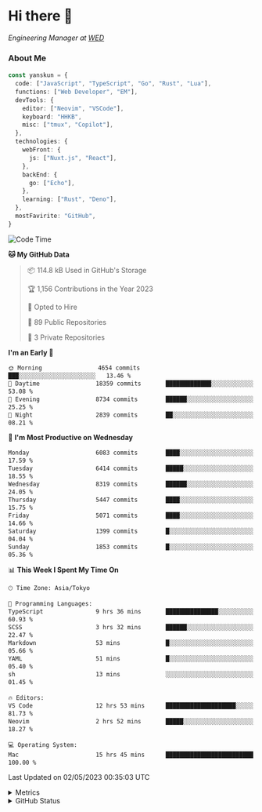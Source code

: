 # Hi there&nbsp;:wave:

<!-- ![Alt text](https://spotify-recently-played-readme.vercel.app/api?user=31kynbuubkiu3r4qh4hjuaglhfay) -->

_Engineering Manager at [WED](https://github.com/wedinc)_

### About Me

```ts
const yanskun = {
  code: ["JavaScript", "TypeScript", "Go", "Rust", "Lua"],
  functions: ["Web Developer", "EM"],
  devTools: {
    editor: ["Neovim", "VSCode"],
    keyboard: "HHKB",
    misc: ["tmux", "Copilot"],
  },
  technologies: {
    webFront: {
      js: ["Nuxt.js", "React"],
    },
    backEnd: {
      go: ["Echo"],
    },
    learning: ["Rust", "Deno"],
  },
  mostFavirite: "GitHub",
}
```

<!--START_SECTION:waka-->
![Code Time](http://img.shields.io/badge/Code%20Time-288%20hrs%2054%20mins-blue)

**🐱 My GitHub Data** 

> 📦 114.8 kB Used in GitHub's Storage 
 > 
> 🏆 1,156 Contributions in the Year 2023
 > 
> 💼 Opted to Hire
 > 
> 📜 89 Public Repositories 
 > 
> 🔑 3 Private Repositories 
 > 
**I'm an Early 🐤** 

```text
🌞 Morning                4654 commits        ███░░░░░░░░░░░░░░░░░░░░░░   13.46 % 
🌆 Daytime                18359 commits       █████████████░░░░░░░░░░░░   53.08 % 
🌃 Evening                8734 commits        ██████░░░░░░░░░░░░░░░░░░░   25.25 % 
🌙 Night                  2839 commits        ██░░░░░░░░░░░░░░░░░░░░░░░   08.21 % 
```
📅 **I'm Most Productive on Wednesday** 

```text
Monday                   6083 commits        ████░░░░░░░░░░░░░░░░░░░░░   17.59 % 
Tuesday                  6414 commits        █████░░░░░░░░░░░░░░░░░░░░   18.55 % 
Wednesday                8319 commits        ██████░░░░░░░░░░░░░░░░░░░   24.05 % 
Thursday                 5447 commits        ████░░░░░░░░░░░░░░░░░░░░░   15.75 % 
Friday                   5071 commits        ████░░░░░░░░░░░░░░░░░░░░░   14.66 % 
Saturday                 1399 commits        █░░░░░░░░░░░░░░░░░░░░░░░░   04.04 % 
Sunday                   1853 commits        █░░░░░░░░░░░░░░░░░░░░░░░░   05.36 % 
```


📊 **This Week I Spent My Time On** 

```text
🕑︎ Time Zone: Asia/Tokyo

💬 Programming Languages: 
TypeScript               9 hrs 36 mins       ███████████████░░░░░░░░░░   60.93 % 
SCSS                     3 hrs 32 mins       ██████░░░░░░░░░░░░░░░░░░░   22.47 % 
Markdown                 53 mins             █░░░░░░░░░░░░░░░░░░░░░░░░   05.66 % 
YAML                     51 mins             █░░░░░░░░░░░░░░░░░░░░░░░░   05.40 % 
sh                       13 mins             ░░░░░░░░░░░░░░░░░░░░░░░░░   01.45 % 

🔥 Editors: 
VS Code                  12 hrs 53 mins      ████████████████████░░░░░   81.73 % 
Neovim                   2 hrs 52 mins       █████░░░░░░░░░░░░░░░░░░░░   18.27 % 

💻 Operating System: 
Mac                      15 hrs 45 mins      █████████████████████████   100.00 % 
```


 Last Updated on 02/05/2023 00:35:03 UTC
<!--END_SECTION:waka-->

<details>
  <summary>Metrics</summary>
  <img src="https://github.com/yanskun/yanskun/blob/main/github-metrics.svg" alt="Metrics">
</details>

<details>
  <summary>GitHub Status</summary>
  <picture>
    <source media="(prefers-color-scheme: dark)" srcset="https://raw.githubusercontent.com/yanskun/yanskun/master/profile-summary-card-output/nord_dark/0-profile-details.svg">
   <img src="https://raw.githubusercontent.com/yanskun/yanskun/master/profile-summary-card-output/default/0-profile-details.svg">
  </picture>
  <br>
  <picture>
    <source media="(prefers-color-scheme: dark)" srcset="https://raw.githubusercontent.com/yanskun/yanskun/master/profile-summary-card-output/nord_dark/1-repos-per-language.svg">
   <img src="https://raw.githubusercontent.com/yanskun/yanskun/master/profile-summary-card-output/default/1-repos-per-language.svg">
  </picture>
  <picture>
    <source media="(prefers-color-scheme: dark)" srcset="https://raw.githubusercontent.com/yanskun/yanskun/master/profile-summary-card-output/nord_dark/2-most-commit-language.svg">
   <img src="https://raw.githubusercontent.com/yanskun/yanskun/master/profile-summary-card-output/default/2-most-commit-language.svg">
  </picture>
  <br>
  <picture>
    <source media="(prefers-color-scheme: dark)" srcset="https://raw.githubusercontent.com/yanskun/yanskun/master/profile-summary-card-output/nord_dark/3-stats.svg">
   <img src="https://raw.githubusercontent.com/yanskun/yanskun/master/profile-summary-card-output/default/3-stats.svg">
  </picture>
  <picture>
    <source media="(prefers-color-scheme: dark)" srcset="https://raw.githubusercontent.com/yanskun/yanskun/master/profile-summary-card-output/nord_dark/4-productive-time.svg">
   <img src="https://raw.githubusercontent.com/yanskun/yanskun/master/profile-summary-card-output/default/4-productive-time.svg">
  </picture>
</details>
